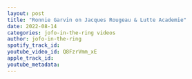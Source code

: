 ```yaml
---
layout: post
title: "Ronnie Garvin on Jacques Rougeau & Lutte Academie"
date: 2022-08-14
categories: jofo-in-the-ring videos
author: jofo-in-the-ring
spotify_track_id: 
youtube_video_id: Q8FzrVmm_xE
apple_track_id: 
youtube_metadata: 
---
```


